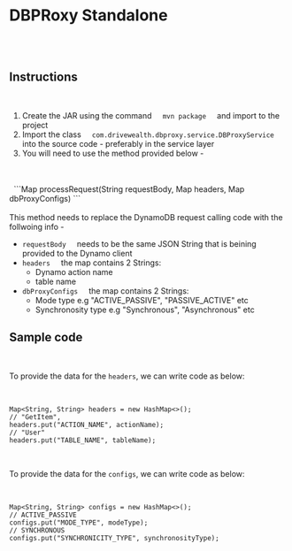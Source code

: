 # DBPRoxy Standalone


<br>
<br>

## Instructions

<br>

1. Create the JAR using the command  &nbsp;&nbsp;&nbsp; ```mvn package```  &nbsp;&nbsp;&nbsp; and import to the project 
2. Import the class &nbsp;&nbsp;&nbsp; ```com.drivewealth.dbproxy.service.DBProxyService``` &nbsp;&nbsp;&nbsp; into the source code - preferably in the service layer
3. You will need to use the method provided below -
<br>
<br>
&nbsp; ```Map<String, String> processRequest(String requestBody, Map<String, String> headers, Map<String, String>  dbProxyConfigs) ``` &nbsp;&nbsp;&nbsp; 
<br>
<br>
This method needs to replace the DynamoDB request calling code with the follwoing info - 

   - ```requestBody``` &nbsp;&nbsp;&nbsp; needs to be the same JSON String that is beining provided to the Dynamo client 
   - ```headers``` &nbsp;&nbsp;&nbsp; the map contains 2 Strings:
        - Dynamo action name 
        - table name 
   - ```dbProxyConfigs``` &nbsp;&nbsp;&nbsp; the map contains 2 Strings:  
        - Mode type e.g "ACTIVE_PASSIVE", "PASSIVE_ACTIVE" etc 
        - Synchronosity type  e.g "Synchronous", "Asynchronous" etc 


## Sample code 

<br>

To provide the data for the ```headers```, we can write code as below:

<br>

```
Map<String, String> headers = new HashMap<>();
// "GetItem", 
headers.put("ACTION_NAME", actionName);
// "User"
headers.put("TABLE_NAME", tableName);
```

<br>

To provide the data for the ```configs```, we can write code as below:

<br>

```
Map<String, String> configs = new HashMap<>();
// ACTIVE_PASSIVE
configs.put("MODE_TYPE", modeType);
// SYNCHRONOUS
configs.put("SYNCHRONICITY_TYPE", synchronosityType);
```